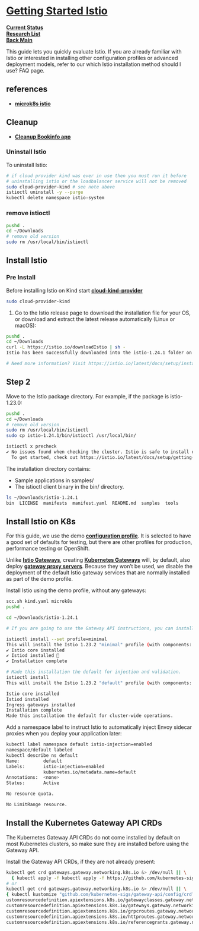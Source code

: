 # **[Getting Started Istio](https://istio.io/latest/docs/setup/getting-started/)**

**[Current Status](../../../development/status/weekly/current_status.md)**\
**[Research List](../../../research/research_list.md)**\
**[Back Main](../../../README.md)**

This guide lets you quickly evaluate Istio. If you are already familiar with Istio or interested in installing other configuration profiles or advanced deployment models, refer to our which Istio installation method should I use? FAQ page.

## references

- **[microk8s istio](https://gist.github.com/Realiserad/391855c4a0fb0072994e5ad2a53d65c0)**

## Cleanup

- **[Cleanup Bookinfo app](./istio-cleanup.md)**

### Uninstall Istio

To uninstall Istio:

```bash
# if cloud provider kind was ever in use then you must run it before
# uninstalling istio or the loadbalancer service will not be removed
sudo cloud-provider-kind # see note above
istioctl uninstall -y --purge
kubectl delete namespace istio-system
```

### remove istioctl

```bash
pushd .
cd ~/Downloads
# remove old version
sudo rm /usr/local/bin/istioctl
```

## Install Istio

### Pre Install

Before installing Istio on Kind start **[cloud-kind-provider](./kind/kind-loadbalancer.md)**

```bash
sudo cloud-provider-kind
```

1. Go to the Istio release page to download the installation file for your OS, or download and extract the latest release automatically (Linux or macOS):

```bash
pushd .
cd ~/Downloads
curl -L https://istio.io/downloadIstio | sh -
Istio has been successfully downloaded into the istio-1.24.1 folder on your system.

# Need more information? Visit https://istio.io/latest/docs/setup/install/ 
```

## Step 2

Move to the Istio package directory. For example, if the package is istio-1.23.0:

```bash
pushd .
cd ~/Downloads
# remove old version
sudo rm /usr/local/bin/istioctl
sudo cp istio-1.24.1/bin/istioctl /usr/local/bin/

istioctl x precheck 
✔ No issues found when checking the cluster. Istio is safe to install or upgrade!
  To get started, check out https://istio.io/latest/docs/setup/getting-started/.
```

The installation directory contains:

- Sample applications in samples/
- The istioctl client binary in the bin/ directory.

```bash
ls ~/Downloads/istio-1.24.1                   
bin  LICENSE  manifests  manifest.yaml  README.md  samples  tools
```

## Install Istio on K8s

For this guide, we use the demo **[configuration profile](https://istio.io/latest/docs/setup/additional-setup/config-profiles/)**. It is selected to have a good set of defaults for testing, but there are other profiles for production, performance testing or OpenShift.

Unlike **[Istio Gateways](https://istio.io/latest/docs/concepts/traffic-management/#gateways)**, creating **[Kubernetes Gateways](https://gateway-api.sigs.k8s.io/api-types/gateway/)** will, by default, also deploy **[gateway proxy servers](https://istio.io/latest/docs/tasks/traffic-management/ingress/gateway-api/#automated-deployment)**. Because they won’t be used, we disable the deployment of the default Istio gateway services that are normally installed as part of the demo profile.

Install Istio using the demo profile, without any gateways:

```bash
scc.sh kind.yaml microk8s 
pushd .

cd ~/Downloads/istio-1.24.1

# If you are going to use the Gateway API instructions, you can install Istio using the minimal profile because you will not need the istio-ingressgateway which is otherwise installed by default:

istioctl install --set profile=minimal
This will install the Istio 1.23.2 "minimal" profile (with components: Istio core and Istiod) into the cluster. Proceed? (y/N) y
✔ Istio core installed 
✔ Istiod installed 🧠                         
✔ Installation complete                                                                Made this installation the default for cluster-wide operations.

# Made this installation the default for injection and validation.
istioctl install
This will install the Istio 1.23.2 "default" profile (with components: Istio core, Istiod, and Ingress gateways) into the cluster. Proceed? (y/N) y

Istio core installed
Istiod installed
Ingress gateways installed
Installation complete
Made this installation the default for cluster-wide operations. 

```

Add a namespace label to instruct Istio to automatically inject Envoy sidecar proxies when you deploy your application later:

```bash
kubectl label namespace default istio-injection=enabled
namespace/default labeled
kubectl describe ns default                            
Name:         default
Labels:       istio-injection=enabled
              kubernetes.io/metadata.name=default
Annotations:  <none>
Status:       Active

No resource quota.

No LimitRange resource.
```

## Install the Kubernetes Gateway API CRDs

The Kubernetes Gateway API CRDs do not come installed by default on most Kubernetes clusters, so make sure they are installed before using the Gateway API.

Install the Gateway API CRDs, if they are not already present:

```bash
kubectl get crd gateways.gateway.networking.k8s.io &> /dev/null || \
  { kubectl apply -f kubectl apply -f https://github.com/kubernetes-sigs/gateway-api/releases/download/v1.2.0/standard-install.yaml; }
# or  
kubectl get crd gateways.gateway.networking.k8s.io &> /dev/null || \
{ kubectl kustomize "github.com/kubernetes-sigs/gateway-api/config/crd?ref=v1.1.0" | kubectl apply -f -; }
ustomresourcedefinition.apiextensions.k8s.io/gatewayclasses.gateway.networking.k8s.io created
customresourcedefinition.apiextensions.k8s.io/gateways.gateway.networking.k8s.io created
customresourcedefinition.apiextensions.k8s.io/grpcroutes.gateway.networking.k8s.io created
customresourcedefinition.apiextensions.k8s.io/httproutes.gateway.networking.k8s.io created
customresourcedefinition.apiextensions.k8s.io/referencegrants.gateway.networking.k8s.io created
```
